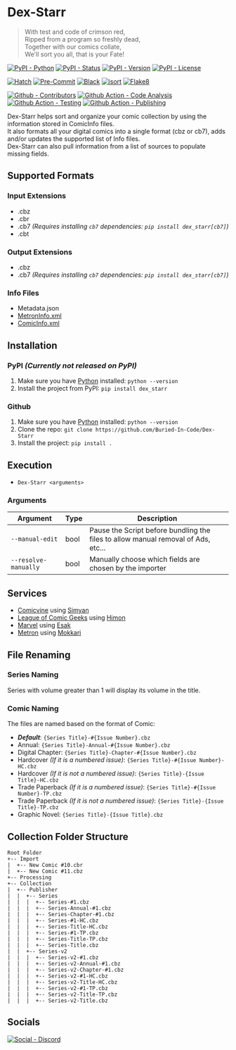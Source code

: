 # Dex-Starr

> With test and code of crimson red,\
> Ripped from a program so freshly dead,\
> Together with our comics collate,\
> We'll sort you all, that is your Fate!

[![PyPI - Python](https://img.shields.io/pypi/pyversions/Dex-Starr.svg?logo=PyPI&label=Python&style=flat-square)](https://pypi.python.org/pypi/Dex-Starr/)
[![PyPI - Status](https://img.shields.io/pypi/status/Dex-Starr.svg?logo=PyPI&label=Status&style=flat-square)](https://pypi.python.org/pypi/Dex-Starr/)
[![PyPI - Version](https://img.shields.io/pypi/v/Dex-Starr.svg?logo=PyPI&label=Version&style=flat-square)](https://pypi.python.org/pypi/Dex-Starr/)
[![PyPI - License](https://img.shields.io/pypi/l/Dex-Starr.svg?logo=PyPI&label=License&style=flat-square)](https://opensource.org/licenses/GPL-3.0)

[![Hatch](https://img.shields.io/badge/Packaging-Hatch-4051b5?style=flat-square)](https://github.com/pypa/hatch)
[![Pre-Commit](https://img.shields.io/badge/Pre--Commit-Enabled-informational?style=flat-square&logo=pre-commit)](https://github.com/pre-commit/pre-commit)
[![Black](https://img.shields.io/badge/Code--Style-Black-000000?style=flat-square)](https://github.com/psf/black)
[![isort](https://img.shields.io/badge/Imports-isort-informational?style=flat-square)](https://pycqa.github.io/isort/)
[![Flake8](https://img.shields.io/badge/Linter-Flake8-informational?style=flat-square)](https://github.com/PyCQA/flake8)

[![Github - Contributors](https://img.shields.io/github/contributors/Buried-In-Code/Dex-Starr.svg?logo=Github&label=Contributors&style=flat-square)](https://github.com/Buried-In-Code/Dex-Starr/graphs/contributors)
[![Github Action - Code Analysis](https://img.shields.io/github/workflow/status/Buried-In-Code/Dex-Starr/Code%20Analysis?logo=Github-Actions&label=Code-Analysis&style=flat-square)](https://github.com/Buried-In-Code/Dex-Starr/actions/workflows/code-analysis.yaml)
[![Github Action - Testing](https://img.shields.io/github/workflow/status/Buried-In-Code/Dex-Starr/Testing?logo=Github-Actions&label=Testing&style=flat-square)](https://github.com/Buried-In-Code/Dex-Starr/actions/workflows/testing.yaml)
[![Github Action - Publishing](https://img.shields.io/github/workflow/status/Buried-In-Code/Dex-Starr/Publishing?logo=Github-Actions&label=Publishing&style=flat-square)](https://github.com/Buried-In-Code/Dex-Starr/actions/workflows/publishing.yaml)

Dex-Starr helps sort and organize your comic collection by using the information stored in ComicInfo files.\
It also formats all your digital comics into a single format (cbz or cb7), adds and/or updates the supported list of Info files.\
Dex-Starr can also pull information from a list of sources to populate missing fields.

## Supported Formats

### Input Extensions

- .cbz
- .cbr
- .cb7 _(Requires installing `cb7` dependencies: `pip install dex_starr[cb7]`)_
- .cbt

### Output Extensions

- .cbz
- .cb7 _(Requires installing `cb7` dependencies: `pip install dex_starr[cb7]`)_

### Info Files

- Metadata.json
- [MetronInfo.xml](https://github.com/Metron-Project/metroninfo)
- [ComicInfo.xml](https://github.com/anansi-project/comicinfo)

## Installation

### PyPI _(Currently not released on PyPI)_

1. Make sure you have [Python](https://www.python.org/) installed: `python --version`
2. Install the project from PyPI: `pip install dex_starr`

### Github

1. Make sure you have [Python](https://www.python.org/) installed: `python --version`
2. Clone the repo: `git clone https://github.com/Buried-In-Code/Dex-Starr`
3. Install the project: `pip install .`

## Execution

- `Dex-Starr <arguments>`

### Arguments

| Argument             | Type | Description                                                                       |
| -------------------- | ---- | --------------------------------------------------------------------------------- |
| `--manual-edit`      | bool | Pause the Script before bundling the files to allow manual removal of Ads, etc... |
| `--resolve-manually` | bool | Manually choose which fields are chosen by the importer                           |

## Services

- [Comicvine](https://comicvine.gamespot.com) using [Simyan](https://github.com/Metron-Project/Simyan)
- [League of Comic Geeks](https://leagueofcomicgeeks.com) using [Himon](https://github.com/Buried-In-Code/Himon)
- [Marvel](https://www.marvel.com/comics) using [Esak](https://github.com/Metron-Project/Esak)
- [Metron](https://metron.cloud) using [Mokkari](https://github.com/Metron-Project/Mokkari)

## File Renaming

### Series Naming

Series with volume greater than 1 will display its volume in the title.

### Comic Naming

The files are named based on the format of Comic:

- **_Default_**: `{Series Title}-#{Issue Number}.cbz`
- Annual: `{Series Title}-Annual-#{Issue Number}.cbz`
- Digital Chapter: `{Series Title}-Chapter-#{Issue Number}.cbz`
- Hardcover *(If it is a numbered issue)*: `{Series Title}-#{Issue Number}-HC.cbz`
- Hardcover *(If it is not a numbered issue)*: `{Series Title}-{Issue Title}-HC.cbz`
- Trade Paperback *(If it is a numbered issue)*: `{Series Title}-#{Issue Number}-TP.cbz`
- Trade Paperback *(If it is not a numbered issue)*: `{Series Title}-{Issue Title}-TP.cbz`
- Graphic Novel: `{Series Title}-{Issue Title}.cbz`

## Collection Folder Structure

```
Root Folder
+-- Import
|  +-- New Comic #10.cbr
|  +-- New Comic #11.cbz
+-- Processing
+-- Collection
|  +-- Publisher
|  |  +-- Series
|  |  |  +-- Series-#1.cbz
|  |  |  +-- Series-Annual-#1.cbz
|  |  |  +-- Series-Chapter-#1.cbz
|  |  |  +-- Series-#1-HC.cbz
|  |  |  +-- Series-Title-HC.cbz
|  |  |  +-- Series-#1-TP.cbz
|  |  |  +-- Series-Title-TP.cbz
|  |  |  +-- Series-Title.cbz
|  |  +-- Series-v2
|  |  |  +-- Series-v2-#1.cbz
|  |  |  +-- Series-v2-Annual-#1.cbz
|  |  |  +-- Series-v2-Chapter-#1.cbz
|  |  |  +-- Series-v2-#1-HC.cbz
|  |  |  +-- Series-v2-Title-HC.cbz
|  |  |  +-- Series-v2-#1-TP.cbz
|  |  |  +-- Series-v2-Title-TP.cbz
|  |  |  +-- Series-v2-Title.cbz
```

## Socials

[![Social - Discord](https://img.shields.io/badge/Discord-The--DEV--Environment-7289DA?logo=Discord&style=for-the-badge)](https://discord.gg/nqGMeGg)
